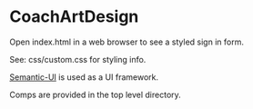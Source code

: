 # CoachArtDesign

Open index.html in a web browser to see a styled sign in form.

See: css/custom.css
for styling info.

[Semantic-UI](https://semantic-ui.com ) is used as a UI framework.



Comps are provided in the top level directory.